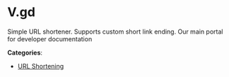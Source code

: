 # V.gd

Simple URL shortener.  Supports custom short link ending.  Our main portal for developer documentation

**Categories**:

- [URL Shortening](https://github/apis-list/apis-list#url-shortening)



